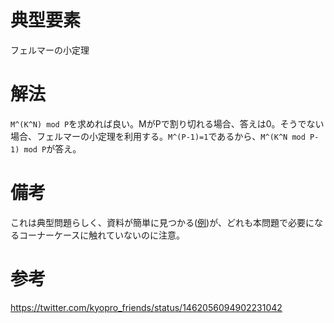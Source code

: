 # 典型要素

フェルマーの小定理

# 解法

`M^(K^N) mod P`を求めれば良い。MがPで割り切れる場合、答えは0。そうでない場合、フェルマーの小定理を利用する。`M^(P-1)=1`であるから、`M^(K^N mod P-1) mod P`が答え。

# 備考

これは典型問題らしく、資料が簡単に見つかる([例](https://codeforces.com/blog/entry/93815))が、どれも本問題で必要になるコーナーケースに触れていないのに注意。

# 参考

https://twitter.com/kyopro_friends/status/1462056094902231042
